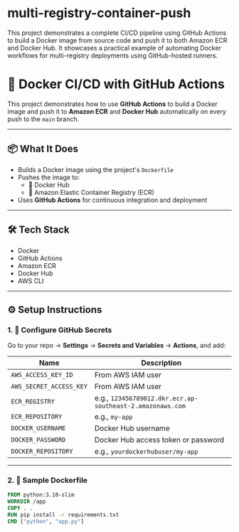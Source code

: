 # multi-registry-container-push
This project demonstrates a complete CI/CD pipeline using GitHub Actions to build a Docker image from source code and push it to both Amazon ECR and Docker Hub. It showcases a practical example of automating Docker workflows for multi-registry deployments using GitHub-hosted runners.

# 🚀 Docker CI/CD with GitHub Actions

This project demonstrates how to use **GitHub Actions** to build a Docker image and push it to **Amazon ECR** and **Docker Hub** automatically on every push to the `main` branch.

---

## 📦 What It Does

- Builds a Docker image using the project's `Dockerfile`
- Pushes the image to:
  - 🐳 Docker Hub
  - 🧊 Amazon Elastic Container Registry (ECR)
- Uses **GitHub Actions** for continuous integration and deployment

---

## 🛠️ Tech Stack

- Docker
- GitHub Actions
- Amazon ECR
- Docker Hub
- AWS CLI

---

## ⚙️ Setup Instructions

### 1. 🔑 Configure GitHub Secrets

Go to your repo → **Settings** → **Secrets and Variables** → **Actions**, and add:

| Name                    | Description                              |
|-------------------------|------------------------------------------|
| `AWS_ACCESS_KEY_ID`     | From AWS IAM user                        |
| `AWS_SECRET_ACCESS_KEY` | From AWS IAM user                        |
| `ECR_REGISTRY`          | e.g., `123456789012.dkr.ecr.ap-southeast-2.amazonaws.com` |
| `ECR_REPOSITORY`        | e.g., `my-app`                           |
| `DOCKER_USERNAME`       | Docker Hub username                      |
| `DOCKER_PASSWORD`       | Docker Hub access token or password      |
| `DOCKER_REPOSITORY`     | e.g., `yourdockerhubuser/my-app`         |

---

### 2. 🧪 Sample Dockerfile

```dockerfile
FROM python:3.10-slim
WORKDIR /app
COPY . .
RUN pip install -r requirements.txt
CMD ["python", "app.py"]
